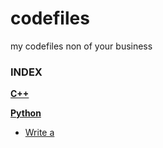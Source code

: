 # codefiles
my codefiles non of your business

### INDEX

**[C++](c++)**

**[Python](python)**
  - [Write a](python/)
